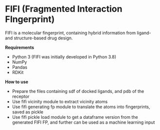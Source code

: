 # FIFI (Fragmented Interaction FIngerprint)

FIFI is a molecular fingerprint, containing hybrid information from ligand- and structure-based drug design.

**Requirements**
- Python 3 (FIFI was initially developed in Python 3.8)
- NumPy
- Pandas
- RDKit

**How to use**
- Prepare the files containing sdf of docked ligands, and pdb of the receptor
- Use fifi vicinity module to extract vicinity atoms
- Use fifi generating fp module to translate the atoms into fingerprints, saved as pickle
- Use fifi pickle load module to get a dataframe version from the generated FIFI FP, and further can be used as a machine learning input
